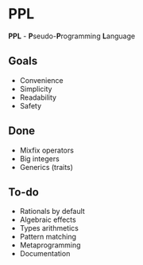 # PPL

**PPL** - **P**seudo-**P**rogramming **L**anguage

## Goals

* Convenience
* Simplicity
* Readability
* Safety

## Done
* Mixfix operators
* Big integers
* Generics (traits)

## To-do
* Rationals by default
* Algebraic effects
* Types arithmetics
* Pattern matching
* Metaprogramming
* Documentation
